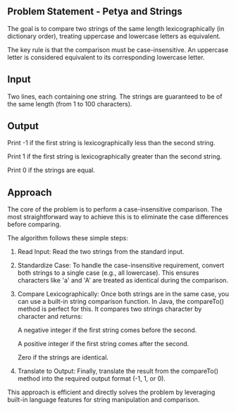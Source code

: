 ## Problem Statement - Petya and Strings

The goal is to compare two strings of the same length lexicographically (in dictionary order), treating uppercase and lowercase letters as equivalent.

The key rule is that the comparison must be case-insensitive. An uppercase letter is considered equivalent to its corresponding lowercase letter.

## Input
Two lines, each containing one string. The strings are guaranteed to be of the same length (from 1 to 100 characters).

## Output
Print -1 if the first string is lexicographically less than the second string.

Print 1 if the first string is lexicographically greater than the second string.

Print 0 if the strings are equal.

## Approach
The core of the problem is to perform a case-insensitive comparison. The most straightforward way to achieve this is to eliminate the case differences before comparing.

The algorithm follows these simple steps:

1. Read Input: Read the two strings from the standard input.

2. Standardize Case: To handle the case-insensitive requirement, convert both strings to a single case (e.g., all lowercase). This ensures characters like 'a' and 'A' are treated as identical during the comparison.

3. Compare Lexicographically: Once both strings are in the same case, you can use a built-in string comparison function. In Java, the compareTo() method is perfect for this. It compares two strings character by character and returns:

    A negative integer if the first string comes before the second.

    A positive integer if the first string comes after the second.

    Zero if the strings are identical.

4. Translate to Output: Finally, translate the result from the compareTo() method into the required output format (-1, 1, or 0).

This approach is efficient and directly solves the problem by leveraging built-in language features for string manipulation and comparison.